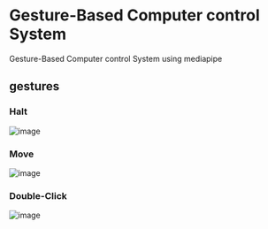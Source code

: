 # Gesture-Based Computer control System
Gesture-Based Computer control System using mediapipe
<br>
## gestures
### Halt
![image](https://github.com/Jayaveluchiha/PRODIGY_ML_04/assets/170103889/1e15e444-d135-4681-b472-3db1bff502a5)
### Move
![image](https://github.com/Jayaveluchiha/PRODIGY_ML_04/assets/170103889/4599c1b2-7849-42a8-bd8c-04ce390113e6)
### Double-Click
![image](https://github.com/Jayaveluchiha/PRODIGY_ML_04/assets/170103889/2f10b17f-3e33-4db0-9b09-6e9ff0a8a268)
